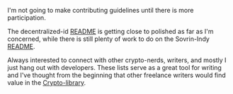 I'm not going to make contributing guidelines until there is more participation.

The decentralized-id [README](https://github.com/infominer33/awesome-decentralized-id/) is getting close to polished as far as I'm concerned, while there is still plenty of work to do on the Sovrin-Indy [README](https://github.com/infominer33/awesome-decentralized-id/blob/master/awesome-sovrin/).

Always interested to connect with other crypto-nerds, writers, and mostly I just hang out with developers. These lists serve as a great tool for writing and I've thought from the beginning that other freelance writers would find value in the [Crypto-library](https://github.com/infominer33/Crypto-library).

